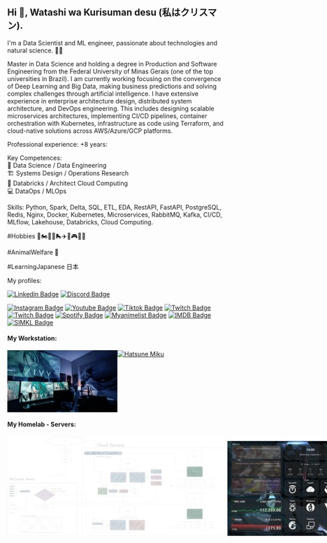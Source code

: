 ## Hi 👋, Watashi wa Kurisuman desu (私はクリスマン). 
I'm a Data Scientist and ML engineer, passionate about technologies and natural science. 👨‍💻

Master in Data Science and holding a degree in Production and Software Engineering from the Federal University of Minas Gerais (one of the top universities in Brazil). I am currently working focusing on the convergence of Deep Learning and Big Data, making business predictions and solving complex challenges through artificial intelligence. I have extensive experience in enterprise architecture design, distributed system architecture, and DevOps engineering. This includes designing scalable microservices architectures, implementing CI/CD pipelines, container orchestration with Kubernetes, infrastructure as code using Terraform, and cloud-native solutions across AWS/Azure/GCP platforms.

Professional experience: +8 years:

Key Competences:<br>
🧠 Data Science / Data Engineering <br>
🏗️ Systems Design / Operations Research <br>
🚀 Databricks / Architect Cloud Computing <br>
💻 DataOps / MLOps <br> 

Skills:
Python, Spark, Delta, SQL, ETL, EDA, RestAPI, FastAPI, PostgreSQL, Redis, Nginx, Docker, Kubernetes, Microservices, RabbitMQ, Kafka, CI/CD, MLflow, Lakehouse, Databricks, Cloud Computing.

#Hobbies 🎻🏍️🚴‍♀️🛼✈️📸🎮🇯🇵

#AnimalWelfare 🐺

#LearningJapanese 日本

My profiles:

[![Linkedin Badge](https://img.shields.io/badge/-LinkedIn-blue?style=flat-square&logo=Linkedin&logoColor=white&link=https://www.linkedin.com/in/klysman08/?useTarget=_blank)](https://www.linkedin.com/in/klysman08/?useTarget=_blank)
[![Discord Badge](https://img.shields.io/badge/-Discord-blue?style=flat-square&logo=Discord&logoColor=white&link=https://discordapp.com/users/584892602071908369/?useTarget=_blank)](https://discordapp.com/users/584892602071908369/?useTarget=_blank)

[![Instagram Badge](https://img.shields.io/badge/-Instagram-C13584?style=flat-square&logo=Instagram&logoColor=white&link=https://www.instagram.com/klysman.ka_?useTarget=_blank)](https://www.instagram.com/klysman.ka_/?useTarget=_blank)
[![Youtube Badge](https://img.shields.io/badge/-Youtube-C13584?style=flat-square&logo=Youtube&logoColor=white&link=https://www.youtube.com/@Klysman08/)](https://www.youtube.com/@Klysman08/?useTarget=_blank)
[![Tiktok Badge](https://img.shields.io/badge/-Tiktok-C13584?style=flat-square&logo=Tiktok&logoColor=white&link=https://www.tiktok.com/@klysman.ka/)](https://www.tiktok.com/@klysman.ka/?useTarget=_blank)
[![Twitch Badge](https://img.shields.io/badge/-Twitch-C13584?style=flat-square&logo=Twitch&logoColor=white&link=https://www.twitch.tv/klysman08/)](https://www.twitch.tv/klysman08/?useTarget=_blank)
[![Twitch Badge](https://img.shields.io/badge/-Steam-C13584?style=flat-square&logo=Steam&logoColor=white&link=https://steamcommunity.com/id/klysman08/)](https://steamcommunity.com/id/klysman08/?useTarget=_blank)
[![Spotify Badge](https://img.shields.io/badge/-Spotify-C13584?style=flat-square&logo=Spotify&logoColor=white&link=https://open.spotify.com/user/22dhyrbqosqbbftmnhgdliheq)](https://open.spotify.com/user/22dhyrbqosqbbftmnhgdliheq?useTarget=_blank)
[![Myanimelist Badge](https://img.shields.io/badge/-Myanimelist-C13584?style=flat-square&logo=Myanimelist&logoColor=white&link=https://myanimelist.net/profile/Klysman08)](https://myanimelist.net/profile/Klysman08?useTarget=_blank)
[![IMDB Badge](https://img.shields.io/badge/-IMDB-C13584?style=flat-square&logo=IMDB&logoColor=white&link=https://www.imdb.com/user/ur129114315)](https://www.imdb.com/user/ur129114315?useTarget=_blank)
[![SIMKL Badge](https://img.shields.io/badge/-SIMKL-C13584?style=flat-square&logo=SIMKL&logoColor=white&link=https://simkl.com/7740463/dashboard/)](https://simkl.com/7740463/dashboard/?useTarget=_blank)

#### My Workstation: 
<div style="display: flex;">
  <img src="https://github.com/klysman08/klysman08/blob/master/my-workstation.jpg" alt="workstation" style="width: 50%; ">
  <a href="https://miku.detakai.com/">
    <img src="https://s3.detakai.com/miku-gif-flip.gif" alt="Hatsune Miku" style="width: 50%;">
  </a>
</div>


#### My Homelab - Servers: 
<div style="display: flex;">
  <img src="https://github.com/klysman08/klysman08/blob/master/schema.png" alt="Diagram" style="width: 100%; ">
  <img src="https://github.com/klysman08/klysman08/blob/master/homelab.png" alt="Nano Pi" style="width: 100%; ">
</div>
